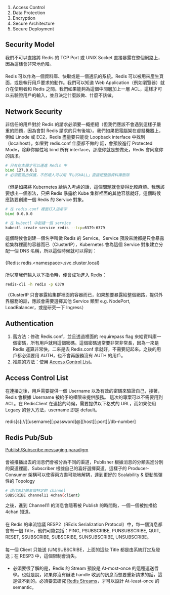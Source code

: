 1. Access Control
2. Data Protection
3. Encryption
4. Secure Architecture
5. Secure Deployment

## Security Model
我們不可以直接將 Redis 的 TCP Port 或 UNIX Socket 直接暴露在整個網路上，因為這樣會非常地危險。
####
Redis 可以作為一個資料庫、快取或是一個通訊的系統。Redis 可以被用來產生頁面，或是執行用戶要求的動作。我們可以知道 Web Application（例如瀏覽器）就介在使用者和 Redis 之間。我們如果能夠為這個中間層加上一層 ACL，這樣才可以去驗證用戶的輸入，並且決定什麼該做、什麼不該做。
## Network Security
非信任的用戶對於 Redis 的請求必須要一概拒絕（但我們應該不會遇到這樣子嚴重的問題，因為會對 Redis 請求的只有後端）。我們如果把電腦架在虛擬機器上，例如 Linode 或 EC2，Redis 盡量要只能從 Loopback interface 中找到（localhost）。如果對 redis.conf 什麼都不做的
話，會預設進行 Protected Mode，除非你顯性地 bind 所有 interface，那麼你就是想做死，Redis 會同意你的請求。
```bash
# 只有在本機才可以連進 Redis 中 
bind 127.0.0.1
# 必須要做出保護，不然壞人可以用「FLUSHALL」直接把整個資料庫刪除
```
####
（但是如果將 Kubernetes 給納入考慮的話，這個問題就會變得比較麻煩。我應該要想出一個辦法，只把 Redis 暴露給 Kube 集群裡面的其他容器就好，這個時候應該要創建一個 Redis 的 Service 對象。
```bash
# 在 redis.conf 裡面打入這串字
bind 0.0.0.0

# 在 kubectl 中創建一個 service
kubectl create service redis --tcp=6379:6379
```
這個時候會創建一個名字叫做 Redis 的 Service。Service 預設來說都是只會暴露給集群裡面的容器而已（ClusterIP），Kubernetes 會為這個 Service 對象建立分配一個 DNS 名稱，所以這個時候就可以得到：
####
{Redis: redis.\<namespace>.svc.cluster.local}
####
所以當我們輸入以下指令時，便會成功進入 Redis：
```bash
redis-cli -h redis -p 6379
```
（ClusterIP 只會暴露給集群裡面的容器而已，如果想要暴露給整個網路，提供外界服務的話，應該會需要選擇其他 Service 類型 e.g. NodePort, LoadBalancer，或是研究一下 Ingress）

## Authentication
1. 舊方法：修改 Redis.conf，並且透過裡面的 requirepass flag 來給資料庫一個密碼，所有用戶就用這個密碼。這個密碼通常要非常非常長，因為一來是 Redis 運算非常快，二來是去 Redis.conf 拿就好，不需要記起來。之後的用戶都必須要用 AUTH，也不會再服務沒有 AUTH 的用戶。
2. 推薦的方法：使用 [Access Control List](https://redis.io/docs/management/security/acl/)。

## Access Control List
在連接之後，用戶需要提供一個 Username 以及有效的密碼來驗證自己，接著，Redis 會根據 Username 被給予的權限來提供服務。
這次的專案可以不需要用到 ACL。在 RedisClient 在連接的時候，需要提供以下格式的 URL，而如果使用 Legacy 的登入方法，username 即是 default。
####
redis[s]://[[username][:password]@][host][:port][/db-number]
####

## Redis Pub/Sub
[Publish/Subscribe messaging paradigm](https://en.wikipedia.org/wiki/Publish%E2%80%93subscribe_pattern)
####
會被推播出去的消息們會被分為不同的渠道，Publisher 根據消息的分類丟進分別的渠道裡面、Subscriber 根據自己的喜好選擇渠道。這樣子的 Producer-Consumer 架構可以使得兩方盡可能地解耦，達到更好的 Scalability & 更動態彈性的 Topology

```bash
# 這代表訂閱某個特定的 channel
SUBSCRIBE channel11 4chan(client)
```
之後，進到 Channel11 的消息會隨著被 Publish 的時間點，一個一個被推播給 4chan 知道。
####
在 Redis 的串流協議 RESP2（REdis Serialization Protocol）中，每一個消息都會有一個 Title，他們可能包括：PING, PSUBSCRIBE, PUNSUBSCRIBE, QUIT, RESET, SSUBSCRIBE, SUBSCRIBE, SUNSUBSCRIBE, UNSUBSCRIBE。
####
每一個 Client 只能送 (UN)SUBSCRIBE，上面的這些 Title 都是由系統訂定及發送；在 RESP3 中，這個限制會消失。
####
* 必須要很了解的是，Redis 的 Stream 預設是 At-most-once 的這種運送哲學。也就是說，如果你沒有辦法 handle 收到的訊息而想要重新請求的話，這是做不到的。必須要去研究 [Redis Streams](https://redis.io/docs/data-types/streams-tutorial/)，才可以設計 At-least-once 的 semantic。
